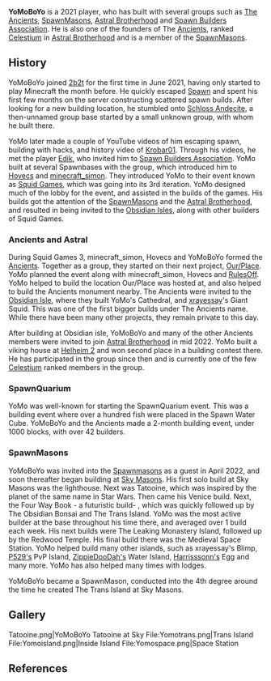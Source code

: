 **YoMoBoYo** is a 2021 player, who has built with several groups such as [The Ancients](https://2b2t.miraheze.org/wiki/Ancients), [SpawnMasons](https://2b2t.miraheze.org/wiki/SpawnMasons), [Astral Brotherhood](https://2b2t.miraheze.org/wiki/Astral_Brotherhood) and [Spawn Builders Association](https://2b2t.miraheze.org/wiki/Spawn_Builders_Association). He is also one of the founders of The [Ancients](https://2b2t.miraheze.org/wiki/Ancients), ranked [Celestium](https://2b2t.miraheze.org/wiki/Astral_Brotherhood#Ranks) in [Astral Brotherhood](https://2b2t.miraheze.org/wiki/Astral_Brotherhood) and is a member of the [SpawnMasons](https://2b2t.miraheze.org/wiki/SpawnMasons).
## History
YoMoBoYo joined [2b2t](https://2b2t.miraheze.org/wiki/2b2t) for the first time in June 2021, having only started to play Minecraft the month before. He quickly escaped [Spawn](https://2b2t.miraheze.org/wiki/Spawn) and spent his first few months on the server constructing scattered spawn builds. After looking for a new building location, he stumbled onto [Schloss Andecite](https://2b2t.miraheze.org/wiki/Schloss_Andecite), a then-unnamed group base started by a small unknown group, with whom he built there.

YoMo later made a couple of YouTube videos of him escaping spawn, building with hacks, and history video of [Krobar01](https://2b2t.miraheze.org/wiki/Krobar01). Through his videos, he met the player [Edik](https://2b2t.miraheze.org/wiki/Edik), who invited him to [Spawn Builders Association](https://2b2t.miraheze.org/wiki/Spawn_Builders_Association). YoMo built at several Spawnbases with the group, which introduced him to [Hovecs](https://2b2t.miraheze.org/wiki/Hovecs) and [minecraft_simon](https://2b2t.miraheze.org/wiki/minecraft_simon). They introduced YoMo to their event known as [Squid Games](https://2b2t.miraheze.org/wiki/Squid_Games), which was going into its 3rd iteration. YoMo designed much of the lobby for the event, and assisted in the builds of the games. His builds got the attention of the [SpawnMasons](https://2b2t.miraheze.org/wiki/SpawnMasons) and the [Astral Brotherhood](https://2b2t.miraheze.org/wiki/Astral_Brotherhood), and resulted in being invited to the [Obsidian Isles](https://2b2t.miraheze.org/wiki/Obsidian_Isles), along with other builders of Squid Games.

### Ancients and Astral
During Squid Games 3, minecraft_simon, Hovecs and YoMoBoYo formed the [Ancients](https://2b2t.miraheze.org/wiki/Ancients). Together as a group, they started on their next project, [Our/Place](https://2b2t.miraheze.org/wiki/Our%2FPlace). YoMo planned the event along with minecraft_simon, Hovecs and [RulesOff](https://2b2t.miraheze.org/wiki/RulesOff). YoMo helped to build the location Our/Place was hosted at, and also helped to build the Ancients monument nearby. The Ancients were invited to the [Obsidian Isle](https://2b2t.miraheze.org/wiki/Obsidian_Isle), where they built YoMo's Cathedral, and [xrayessay](https://2b2t.miraheze.org/wiki/xrayessay)'s Giant Squid. This was one of the first bigger builds under The Ancients name. While there have been many other projects, they remain private to this day.

After building at Obsidian isle, YoMoBoYo and many of the other Ancients members were invited to join [Astral Brotherhood](https://2b2t.miraheze.org/wiki/Astral_Brotherhood) in mid 2022. YoMo built a viking house at [Helheim 2](https://2b2t.miraheze.org/wiki/Helheim_2) and won second place in a building contest there. He has participated in the group since then and is currently one of the few [Celestium](https://2b2t.miraheze.org/wiki/Astral_Brotherhood#Ranks) ranked members in the group.

### SpawnQuarium
YoMo was well-known for starting the SpawnQuarium event. This was a building event where over a hundred fish were placed in the Spawn Water Cube. YoMoBoYo and the Ancients made a 2-month building event, under 1000 blocks, with over 42 builders.

### SpawnMasons
YoMoBoYo was invited into the [Spawnmasons](https://2b2t.miraheze.org/wiki/Spawnmasons) as a guest in April 2022, and soon thereafter began building at [Sky Masons](https://2b2t.miraheze.org/wiki/Sky_Masons). His first solo build at Sky Masons was the lighthouse. Next was Tatooine, which was inspired by the planet of the same name in Star Wars. Then came his Venice build. Next, the Four Way Book - a futuristic build- , which was quickly followed up by The Obsidian Bonsai and The Trans Island. YoMo was the most active builder at the base throughout his time there, and averaged over 1 build each week. His next builds were The Leaking Monastery Island, followed up by the Redwood Temple. His final build there was the Medieval Space Station. YoMo helped build many other islands, such as xrayessay's Blimp, [P529's](https://2b2t.miraheze.org/wiki/P529) PvP Island, [ZippieDooDah's](https://2b2t.miraheze.org/wiki/ZippieDooDah) Water Island, [Harrisssonn's](https://2b2t.miraheze.org/wiki/Harrisssonn) Egg and many more. YoMo has also helped many times with lodges.

YoMoBoYo became a SpawnMason, conducted into the 4th degree around the time he created The Trans Island at Sky Masons.

## Gallery
<gallery>
Tatooine.png|YoMoBoYo Tatooine at Sky
File:Yomotrans.png|Trans Island
File:Yomoisland.png|Inside Island
File:Yomospace.png|Space Station
</gallery>

## References